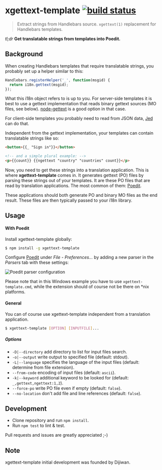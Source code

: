 # xgettext-template [![build status](https://secure.travis-ci.org/gmarty/xgettext.png)](http://travis-ci.org/gmarty/xgettext)
> Extract strings from Handlebars source. `xgettext(1)` replacement for Handlebars templates.

*tl;dr* **Get translatable strings from templates into Poedit.**

## Background

When creating Handlebars templates that require translatable strings, you probably set up a helper similar to this:
``` javascript
Handlebars.registerHelper('_', function(msgid) {
  return i18n.gettext(msgid);
});
```
What this i18n object refers to is up to you. For server-side templates it is best to use a gettext implementation that reads binary gettext sources (MO files, see below). [node-gettext](https://github.com/andris9/node-gettext) is a good option in that case.

For client-side templates you probably need to read from JSON data, [Jed](http://slexaxton.github.io/Jed/) can do that.

Independent from the gettext implementation, your templates can contain translatable strings like so:
``` html
<button>{{_ "Sign in"}}</button>

<!-- and a simple plural example: -->
<p>{{count}} {{ngettext "country" "countries" count}}</p>
```

Now, you need to get these strings into a translation application. This is where **xgettext-template** comes in. It generates gettext (PO) files by parsing these strings out of your templates.
It are these PO files that are read by translation applications. The most common of them: [Poedit](http://www.poedit.net).

These applications should both generate PO and binary MO files as the end result. These files are then typically passed to your i18n library.

## Usage
#### With Poedit
Install xgettext-template globally:
``` bash
$ npm install -g xgettext-template
```
Configure [Poedit](http://www.poedit.net/) under *File* - *Preferences...* by adding a new parser in the *Parsers* tab with these settings:

![Poedit parser configuration](http://gmarty.github.io/xgettext/Poedit.png)

Please note that in this Windows example you have to use `xgettext-template.cmd`, while the extension should of course not be there on *nix platforms.

#### General
You can of course use xgettext-template independent from a translation application.
``` bash
$ xgettext-template [OPTION] [INPUTFILE]...
```
##### Options
* `-D|--directory` add directory to list for input files search.
* `-o|--output` write output to specified file (default: stdout).
* `-L|--language` specifies the language of the input files (default: determine from file extension).
* `--from-code` encoding of input files (default: `ascii`).
* `-k|--keyword` additional keyword to be looked for (default: `_,gettext,ngettext:1,2`).
* `--force-po` write PO file even if empty (default: `false`).
* `--no-location` don't add file and line references (default: `false`).
 
## Development

* Clone repository and run `npm install`.
* Run `npm test` to lint & test.

Pull requests and issues are greatly appreciated ;-)

## Note

xgettext-template initial development was founded by Dijiwan.
